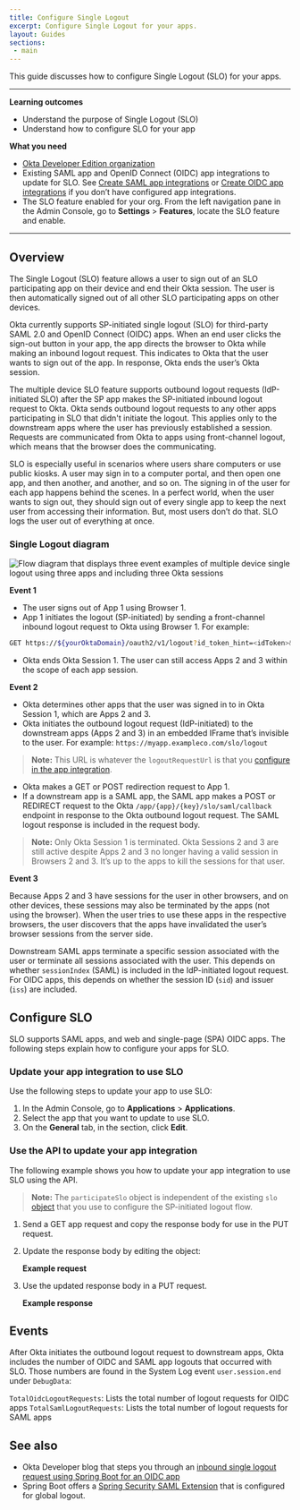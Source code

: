 ```yaml
---
title: Configure Single Logout
excerpt: Configure Single Logout for your apps.
layout: Guides
sections:
 - main
---
```


<ApiLifecycle access="ie" />

This guide discusses how to configure Single Logout (SLO) for your apps.

---

**Learning outcomes**

* Understand the purpose of Single Logout (SLO)
* Understand how to configure SLO for your app

**What you need**

* [Okta Developer Edition organization](https://developer.okta.com/signup)
* Existing SAML app and OpenID Connect (OIDC) app integrations to update for SLO. See [Create SAML app integrations](https://help.okta.com/okta_help.htm?id=ext_Apps_App_Integration_Wizard-saml) or [Create OIDC app integrations](https://help.okta.com/okta_help.htm?id=ext_Apps_App_Integration_Wizard-oidc) if you don’t have configured app integrations.
* The SLO feature enabled for your org. From the left navigation pane in the Admin Console, go to **Settings** > **Features**, locate the SLO feature and enable.

---

## Overview

The Single Logout (SLO) feature allows a user to sign out of an SLO participating app on their device and end their Okta session. The user is then automatically signed out of all other SLO participating apps on other devices.

Okta currently supports SP-initiated single logout (SLO) for third-party SAML 2.0 and OpenID Connect (OIDC) apps. When an end user clicks the sign-out button in your app, the app directs the browser to Okta while making an inbound logout request. This indicates to Okta that the user wants to sign out of the app. In response, Okta ends the user’s Okta session.

The multiple device SLO feature supports outbound logout requests (IdP-initiated SLO) after the SP app makes the SP-initiated inbound logout request to Okta. Okta sends outbound logout requests to any other apps participating in SLO that didn't initiate the logout. This applies only to the downstream apps where the user has previously established a session. Requests are communicated from Okta to apps using front-channel logout, which means that the browser does the communicating.

SLO is especially useful in scenarios where users share computers or use public kiosks. A user may sign in to a computer portal, and then open one app, and then another, and another, and so on. The signing in of the user for each app happens behind the scenes. In a perfect world, when the user wants to sign out, they should sign out of every single app to keep the next user from accessing their information. But, most users don’t do that. SLO logs the user out of everything at once.

### Single Logout diagram

<div class="three-quarter">

![Flow diagram that displays three event examples of multiple device single logout using three apps and including three Okta sessions](/img/slo-multiple-device.png)

</div>

**Event 1**

* The user signs out of App 1 using Browser 1.
* App 1 initiates the logout (SP-initiated) by sending a front-channel inbound logout request to Okta using Browser 1. For example:

```bash
GET https://${yourOktaDomain}/oauth2/v1/logout?id_token_hint=<idToken>&post_logout_redirect_uri=<configuredPostLogoutRedirectUri>&state=<someState>
```

* Okta ends Okta Session 1. The user can still access Apps 2 and 3 within the scope of each app session.

**Event 2**

* Okta determines other apps that the user was signed in to in Okta Session 1, which are Apps 2 and 3.
* Okta initiates the outbound logout request (IdP-initiated) to the downstream apps (Apps 2 and 3) in an embedded IFrame that’s invisible to the user. For example: `https://myapp.exampleco.com/slo/logout`

> **Note:** This URL is whatever the `logoutRequestUrl` is that you [configure in the app integration](#configure-slo).

* Okta makes a GET or POST redirection request to App 1.
* If a downstream app is a SAML app, the SAML app makes a POST or REDIRECT request to the Okta `/app/{app}/{key}/slo/saml/callback` endpoint in response to the Okta outbound logout request. The SAML logout response is included in the request body.

> **Note:** Only Okta Session 1 is terminated. Okta Sessions 2 and 3 are still active despite Apps 2 and 3 no longer having a valid session in Browsers 2 and 3. It’s up to the apps to kill the sessions for that user.

**Event 3**

Because Apps 2 and 3 have sessions for the user in other browsers, and on other devices, these sessions may also be terminated by the apps (not using the browser). When the user tries to use these apps in the respective browsers, the user discovers that the apps have invalidated the user’s browser sessions from the server side.

Downstream SAML apps terminate a specific session associated with the user or terminate all sessions associated with the user. This depends on whether `sessionIndex` (SAML) is included in the IdP-initiated logout request. For OIDC apps, this depends on whether the session ID (`sid`) and issuer (`iss`) are included.

## Configure SLO

SLO supports SAML apps, and web and single-page (SPA) OIDC apps. The following steps explain how to configure your apps for SLO.

### Update your app integration to use SLO

Use the following steps to update your <StackSnippet snippet="apptype" inline /> app to use SLO:

1. In the Admin Console, go to **Applications** > **Applications**.
2. Select the <StackSnippet snippet="apptype" inline /> app that you want to update to use SLO.
3. On the **General** tab, in the <StackSnippet snippet="sectionname" inline /> section, click **Edit**.

<StackSnippet snippet="configureslo" />

### Use the API to update your <StackSnippet snippet="apptype" inline /> app integration

The following example shows you how to update your <StackSnippet snippet="apptypeapi" inline /> app integration to use SLO using the API. <StackSnippet snippet="apispecific" inline />

<StackSnippet snippet="participateslonote" />

> **Note:** The `participateSlo` object is independent of the existing `slo` [object](https://developer.okta.com/docs/api/openapi/okta-management/management/tag/Application/#tag/Application/operation/createApplication!path=6/settings&t=request) that you use to configure the SP-initiated logout flow.

1. Send a GET app request and copy the response body for use in the PUT request.

    <StackSnippet snippet="getrequest" />

2. Update the response body by editing the <StackSnippet snippet="object" inline /> object:

    <StackSnippet snippet="properties" />

    **Example request**

    <StackSnippet snippet="body" />

3. Use the updated response body in a PUT request.

    <StackSnippet snippet="putrequest" />

    **Example response**

    <StackSnippet snippet="response" />

## Events

After Okta initiates the outbound logout request to downstream apps, Okta includes the number of OIDC and SAML app logouts that occurred with SLO. Those numbers are found in the System Log event `user.session.end` under `DebugData`:

`TotalOidcLogoutRequests`: Lists the total number of logout requests for OIDC apps
`TotalSamlLogoutRequests`: Lists the total number of logout requests for SAML apps

## See also

* Okta Developer blog that steps you through an [inbound single logout request using Spring Boot for an OIDC app](https://developer.okta.com/blog/2020/03/27/spring-oidc-logout-options)
* Spring Boot offers a [Spring Security SAML Extension](https://docs.spring.io/spring-security-saml/docs/current/reference/htmlsingle/#configuration-logout-global) that is configured for global logout.
